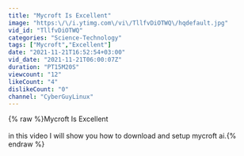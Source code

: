 ```yaml
---
title: "Mycroft Is Excellent"
image: "https:\/\/i.ytimg.com\/vi\/TllfvDiOTWQ\/hqdefault.jpg"
vid_id: "TllfvDiOTWQ"
categories: "Science-Technology"
tags: ["Mycroft","Excellent"]
date: "2021-11-21T16:52:54+03:00"
vid_date: "2021-11-21T06:00:07Z"
duration: "PT15M20S"
viewcount: "12"
likeCount: "4"
dislikeCount: "0"
channel: "CyberGuyLinux"
---
```

{% raw %}Mycroft Is Excellent<br /><br />in this video I will show you how to download and setup mycroft ai.{% endraw %}

